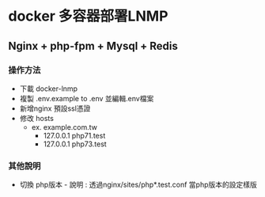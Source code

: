 # docker 多容器部署LNMP

## Nginx + php-fpm + Mysql + Redis

### 操作方法

* 下載 docker-lnmp
* 複製 .env.example to .env 並編輯.env檔案
* 新增nginx 預設ssl憑證
* 修改 hosts
  * ex. example.com.tw
    * 127.0.0.1 php71.test
    * 127.0.0.1 php73.test

### 其他說明

* 切換 php版本
      - 說明 : 透過nginx/sites/php*.test.conf 當php版本的設定樣版
